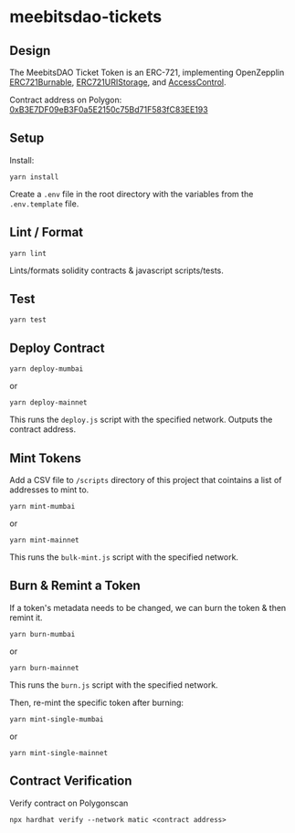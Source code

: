 # meebitsdao-tickets

## Design

The MeebitsDAO Ticket Token is an ERC-721, implementing OpenZepplin [ERC721Burnable](https://docs.openzeppelin.com/contracts/4.x/api/token/erc721#ERC721Burnable), [ERC721URIStorage](https://docs.openzeppelin.com/contracts/4.x/api/token/erc721#ERC721URIStorage), and [AccessControl](https://docs.openzeppelin.com/contracts/4.x/api/access#AccessControl).

Contract address on Polygon: [0xB3E7DF09eB3F0a5E2150c75Bd71F583fC83EE193](https://polygonscan.com/address/0xb3e7df09eb3f0a5e2150c75bd71f583fc83ee193)

## Setup 

Install: 

```
yarn install
```

Create a `.env` file in the root directory with the variables from the `.env.template` file.

## Lint / Format 
 
```
yarn lint
```
Lints/formats solidity contracts & javascript scripts/tests. 


## Test

```
yarn test
```

## Deploy Contract
```
yarn deploy-mumbai
```
or
```
yarn deploy-mainnet
```

This runs the `deploy.js` script with the specified network. Outputs the contract address.

## Mint Tokens

Add a CSV file to `/scripts` directory of this project that cointains a list of addresses to mint to.

```
yarn mint-mumbai
```
or
```
yarn mint-mainnet
```

This runs the `bulk-mint.js` script with the specified network.

## Burn & Remint a Token

If a token's metadata needs to be changed, we can burn the token & then remint it.

```
yarn burn-mumbai
```
or
```
yarn burn-mainnet
```

This runs the `burn.js` script with the specified network.

Then, re-mint the specific token after burning:

```
yarn mint-single-mumbai
```
or
```
yarn mint-single-mainnet
```

## Contract Verification

Verify contract on Polygonscan

```
npx hardhat verify --network matic <contract address>
```
